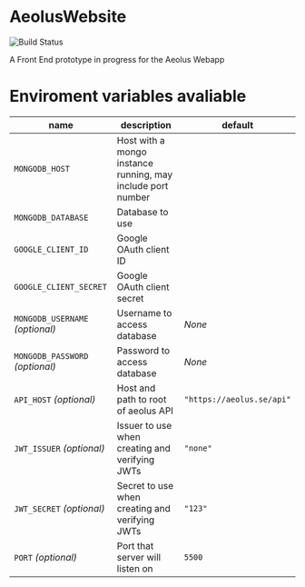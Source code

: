 # AeolusWebsite

![Build Status](https://jenkins.aeolus.se/buildStatus/icon?job=aeolus-website)

A Front End prototype in progress for the Aeolus Webapp

# Enviroment variables avaliable

| name                            | description                                                 | default                    |
| ------------------------------- | ----------------------------------------------------------- | -------------------------- |
| `MONGODB_HOST`                  | Host with a mongo instance running, may include port number |
| `MONGODB_DATABASE`              | Database to use                                             |
| `GOOGLE_CLIENT_ID`              | Google OAuth client ID                                      |
| `GOOGLE_CLIENT_SECRET`          | Google OAuth client secret                                  |
| `MONGODB_USERNAME` _(optional)_ | Username to access database                                 | _None_                     |
| `MONGODB_PASSWORD` _(optional)_ | Password to access database                                 | _None_                     |
| `API_HOST` _(optional)_         | Host and path to root of aeolus API                         | `"https://aeolus.se/api"`  |
| `JWT_ISSUER` _(optional)_       | Issuer to use when creating and verifying JWTs              | `"none"`                   |
| `JWT_SECRET` _(optional)_       | Secret to use when creating and verifying JWTs              | `"123"`                    |
| `PORT` _(optional)_             | Port that server will listen on                             | `5500`                     |
